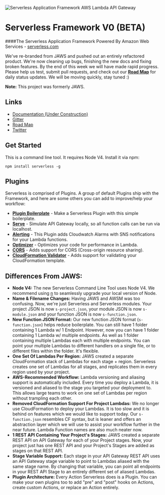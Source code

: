 ![Serverless Application Framework AWS Lambda API Gateway](img/serverless_framework_readme_large.gif)

Serverless Framework V0 (BETA)
=================================

####The Serverless Application Framework Powered By Amazon Web Services - [serverless.com](http://www.serverless.com)

We've re-branded from JAWS and pushed out an entirely refactored product. We're now cleaning up bugs, finishing the new docs and fixing broken features. By the end of this week we will have made rapid progress. Please help us test, submit pull requests, and check out our **[Road Map](https://trello.com/b/EX6SxBJJ/framework)**  for daily status updates.  We will be moving quickly, stay tuned :)

**Note:** This project was formerly JAWS.

## Links
* [Documentation (Under Construction)](http://docs.serverless.com)
* [Gitter](https://gitter.im/serverless/serverless)
* [Road Map](https://trello.com/b/EX6SxBJJ/framework)
* [Twitter](https://twitter.com/goserverless)

## Get Started
This is a command line tool.  It requires Node V4.  Install it via npm:
```
npm install serverless -g
```

## Plugins
Serverless is comprised of Plugins.  A group of default Plugins ship with the Framework, and here are some others you can add to improve/help your workflow:
* **[Plugin Boilerplate](https://github.com/serverless/serverless-plugin-boilerplate)** - Make a Serverless Plugin with this simple boilerplate.
* **[Serve](https://github.com/Nopik/serverless-serve)** - Simulate API Gateway locally, so all function calls can be run via localhost.
* **[Alerting](https://github.com/martinlindenberg/serverless-plugin-alerting)** - This Plugin adds Cloudwatch Alarms with SNS notifications for your Lambda functions.
* **[Optimizer](https://github.com/serverless/serverless-optimizer-plugin)** - Optimizes your code for performance in Lambda.
* **[CORS](https://github.com/joostfarla/serverless-cors-plugin)** - Adds support for CORS (Cross-origin resource sharing).
* **[CloudFormation Validator](https://github.com/tmilewski/serverless-resources-validation-plugin)** - Adds support for validating your CloudFormation template.

## Differences From JAWS:

* **Node V4:**  The new Serverless Command Line Tool uses Node V4.  We recommend using [n](https://github.com/tj/n) to seamlessly upgrade your local version of Node.
* **Name & Filename Changes:**  Having JAWS and AWSM was too confusing.  Now, we're just Serverless and Serverless modules.  Your project JSON is now `s-project.json`, your module JSON is now `s-module.json` and your function JSON is now `s-function.json`.
* **New Function JSON Format:**  Our new function JSON format (`s-function.json`) helps reduce boilerplate.  You can still have 1 folder containing 1 Lambda w/ 1 Endpoint.  However, now you can have 1 folder containing 1 Lambda w/ multiple endpoints.  As well as 1 folder containing multiple Lambdas each with multiple endpoints.  You can point your multiple Lambdas to different handlers on a single file, or to different files within the folder.  It's flexible.
* **One Set Of Lambdas Per Region:**  JAWS created a separate CloudFormation stack of Lambdas for each stage + region.  Serverless creates one set of Lambdas for all stages, and replicates them in every region used by your project.
* **AWS-Recommended Workflow:**  Lambda versioning and aliasing support is automatically included.  Every time you deploy a Lambda, it is versioned and aliased to the stage you targeted your deployment to.  This allows large teams to work on one set of Lambdas per region without trampling each other.
* **Removed CloudFormation Support For Project Lambdas:**  We no longer use CloudFormation to deploy your Lambdas.  It is too slow and it is behind on features which we would like to support today.  Our `s-function.json` resembles CF syntax, but is leaner and offers an abstraction layer which we will use to assist your workflow further in the near future.  Lambda Function names are also much neater now.
* **1 REST API Containing Your Project's Stages:**  JAWS created a separate REST API on API Gateway for each of your Project stages.  Now, your project just has one REST API and your Project's Stages are added as stages on that REST API.
* **Stage Variable Support:**  Each stage in your API Gateway REST API uses an API Gateway stage variable to point to Lambdas aliased with the same stage name.  By changing that variable, you can point all endpoints in your REST API Stage to an entirely different set of aliased Lambdas.
* **Plugin Architecture:** Every Action Serverless does is a Plugin.  You can make your own plugins too to add "pre" and "post" hooks on Actions, create custom Actions, or replace an Action entirely.
